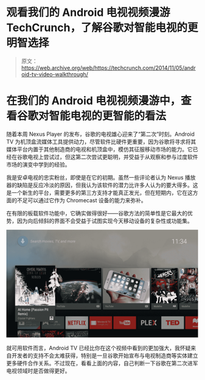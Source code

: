 # 观看我们的 Android 电视视频漫游 TechCrunch，了解谷歌对智能电视的更明智选择

> 原文：<https://web.archive.org/web/https://techcrunch.com/2014/11/05/android-tv-video-walkthrough/>

# 在我们的 Android 电视视频漫游中，查看谷歌对智能电视的更智能的看法

随着本周 Nexus Player 的发布，谷歌的电视雄心迎来了“第二次”时刻。Android TV 为机顶盒流媒体工具提供动力，尽管软件比硬件更重要，因为谷歌将寻求将其媒体平台内置于其他制造商的电视和机顶盒中，模仿其征服移动市场的能力。它已经在谷歌电视上尝试过，但这第二次尝试更聪明，并受益于从观察和参与过度软件市场的演变中学到的经验。

我是安卓电视的忠实粉丝，即使是在它的初期。虽然一些评论者认为 Nexus 播放器的缺陷是反应冷淡的原因，但我认为该软件的潜力比许多人认为的要大得多。这是一个新生的平台，需要更多的第三方支持才能真正发光，但在短期内，它在这方面的不足可以通过它作为 Chromecast 设备的能力来弥补。

在有限的板载软件功能中，它确实做得很好——谷歌方法的简单性是它最大的优势，因为向后倾斜的界面不会受益于试图实现今天移动设备的复杂性或功能集。

![android-tv](img/234a7d4928fc29de13067ea96920ff47.png)

就可用软件而言，Android TV 已经比你在这个视频中看到的更加强大，我怀疑来自开发者的支持不会太难获得，特别是一旦谷歌开始宣布与电视制造商等实体建立更多硬件合作关系。不过现在，看看上面的内容，自己判断一下谷歌在第二次进军电视领域时是否做得更好。